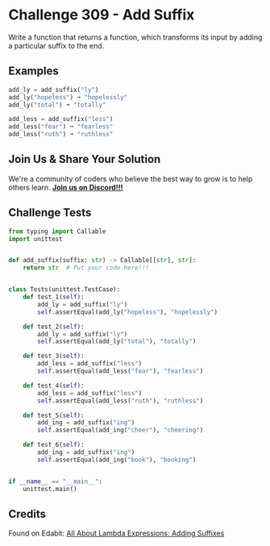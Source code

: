 # Challenge 309 - Add Suffix

Write a function that returns a function, which transforms its input by adding a particular suffix to the end.

## Examples
```python
add_ly = add_suffix("ly")
add_ly("hopeless") ➞ "hopelessly"
add_ly("total") ➞ "totally"

add_less = add_suffix("less")
add_less("fear") ➞ "fearless"
add_less("ruth") ➞ "ruthless"
```
## Join Us & Share Your Solution

We're a community of coders who believe the best way to grow is to help others learn. **[Join us on Discord!!!](https://discord.gg/sfHykntuGy)**

## Challenge Tests
```python
from typing import Callable
import unittest


def add_suffix(suffix: str) -> Callable[[str], str]:
    return str  # Put your code here!!!


class Tests(unittest.TestCase):
    def test_1(self):
        add_ly = add_suffix("ly")
        self.assertEqual(add_ly("hopeless"), "hopelessly")

    def test_2(self):
        add_ly = add_suffix("ly")
        self.assertEqual(add_ly("total"), "totally")

    def test_3(self):
        add_less = add_suffix("less")
        self.assertEqual(add_less("fear"), "fearless")

    def test_4(self):
        add_less = add_suffix("less")
        self.assertEqual(add_less("ruth"), "ruthless")

    def test_5(self):
        add_ing = add_suffix("ing")
        self.assertEqual(add_ing("cheer"), "cheering")

    def test_6(self):
        add_ing = add_suffix("ing")
        self.assertEqual(add_ing("book"), "booking")


if __name__ == "__main__":
    unittest.main()
```
## Credits

Found on Edabit: [All About Lambda Expressions: Adding Suffixes](https://edabit.com/challenge/nn7JKRBfq8iDcX8ZB)
